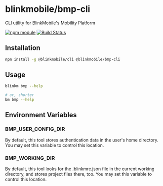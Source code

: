 # blinkmobile/bmp-cli

CLI utility for BlinkMobile's Mobility Platform

[![npm module](https://img.shields.io/npm/v/@blinkmobile/bmp-cli.svg)](https://www.npmjs.com/package/@blinkmobile/bmp-cli)
[![Build Status](https://travis-ci.org/blinkmobile/bmp-cli.svg?branch=master)](https://travis-ci.org/blinkmobile/bmp-cli)


## Installation

```sh
npm install -g @blinkmobile/cli @blinkmobile/bmp-cli
```


## Usage

```sh
blinkm bmp --help

# or, shorter
bm bmp --help
```


## Environment Variables

### BMP_USER_CONFIG_DIR

By default, this tool stores authentication data in the user's home directory.
You may set this variable to control this location.

### BMP_WORKING_DIR

By default, this tool looks for the .blinkmrc.json file in the current working directory, and stores project files there, too.
You may set this variable to control this location.
